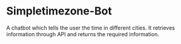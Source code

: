 # Simpletimezone-Bot
A chatbot which tells the user the time in different cities. It retrieves information through API and returns the required information. 
